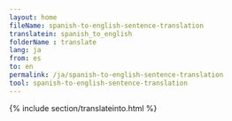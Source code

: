 ```yaml
---
layout: home
fileName: spanish-to-english-sentence-translation
translatein: spanish_to_english
folderName : translate
lang: ja
from: es
to: en
permalink: /ja/spanish-to-english-sentence-translation
tool: spanish-to-english-sentence-translation
---
```

{% include section/translateinto.html %}
